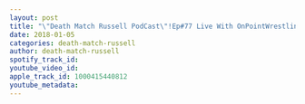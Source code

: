 ```yaml
---
layout: post
title: "\"Death Match Russell PodCast\"!Ep#77 Live With OnPointWrestling Owner\"Loudy\"! As OPW Presents\" Enter The Compound 5th Anniversary\"! Tune in!"
date: 2018-01-05
categories: death-match-russell
author: death-match-russell
spotify_track_id: 
youtube_video_id: 
apple_track_id: 1000415440812
youtube_metadata: 
---
```

